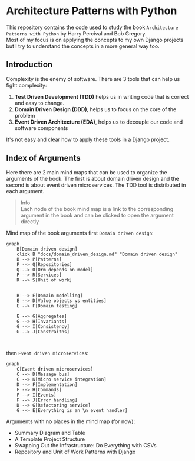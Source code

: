 # Architecture Patterns with Python

This repository contains the code used to study the book `Architecture Patterns with Python` by Harry Percival and Bob Gregory.  
Most of my focus is on applying the concepts to my own Django projects but I try to understand the concepts in a more general way too.

## Introduction

Complexity is the enemy of software.
There are 3 tools that can help us fight complexity:

1. **Test Driven Development (TDD)** helps us in writing code that is correct and easy to change.
2. **Domain Driven Design (DDD)**, helps us to focus on the core of the problem
3. **Event Driven Architecture (EDA)**, helps us to decouple our code and software components

It's not easy and clear how to apply these tools in a Django project.

## Index of Arguments

Here there are 2 main mind maps that can be used to organize the arguments of the book. The first is about domain driven design and the second is about event driven microservices. The TDD tool is distributed in each argument.

> Info  
> Each node of the book mind map is a link to the corresponding argument in the book and can be clicked to open the argument directly

Mind map of the book arguments first `Domain driven design`:

```mermaid
graph
    B[Domain driven design]
    click B "docs/domain_driven_design.md" "Domain driven design"
    B --> P[Patterns]
    P --> Q[Repositories]
    Q --> O[Orm depends on model]
    P --> R[Services]
    R --> S[Unit of work]


    B --> E[Domain modelling]
    E --> D[Value objects vs entities]
    E --> F[Domain testing]

    E --> G[Aggregates]
    G --> H[Invariants]
    G --> I[Consistency]
    G --> J[Constraitns]



```

then `Event driven microservices`:

```mermaid
graph
    C[Event driven microservices]
    C --> D[Message bus]
    C --> K[Micro service integration]
    D --> F[Implementation]
    F --> H[Commands]
    F --> I[Events]
    F --> J[Error handling]
    D --> G[Refactoring service]
    G --> E[Everything is an \n event handler]
```

Arguments with no places in the mind map (for now):

- Summary Diagram and Table
- A Template Project Structure
- Swapping Out the Infrastructure: Do Everything with CSVs
- Repository and Unit of Work Patterns with Django
